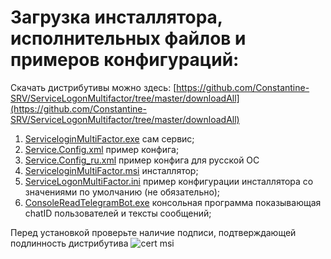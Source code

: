 # Загрузка инсталлятора, исполнительных файлов и примеров конфигураций:
Скачать дистрибутивы можно здесь: [https://github.com/Constantine-SRV/ServiceLogonMultifactor/tree/master/downloadAll](https://github.com/Constantine-SRV/ServiceLogonMultifactor/tree/master/downloadAll)
1. [ServiceloginMultiFactor.exe](https://github.com/Constantine-SRV/ServiceLogonMultifactor/blob/master/downloadAll/ServiceLogonMultifactor.exe) сам сервис;
2. [Service.Config.xml](https://github.com/Constantine-SRV/ServiceLogonMultifactor/blob/master/downloadAll/Service.Config.xml) пример конфига;
3. [Service.Config_ru.xml](https://github.com/Constantine-SRV/ServiceLogonMultifactor/blob/master/downloadAll/Service.Config_ru.xml) пример конфига для русской ОС
4. [ServiceloginMultiFactor.msi](https://github.com/Constantine-SRV/ServiceLogonMultifactor/blob/master/downloadAll/ServiceLogonMultiFactor.msi) 
 инсталлятор;
5. [ServiceLogonMultiFactor.ini](https://github.com/Constantine-SRV/ServiceLogonMultifactor/blob/master/downloadAll/ServiceLogonMultiFactor.ini) пример конфигурации инсталлятора со значениями по умолчанию (не обязательно);
6. [ConsoleReadTelegramBot.exe](https://github.com/Constantine-SRV/ServiceLogonMultifactor/blob/master/downloadAll/ConsoleReadTelegramBot.exe) консольная программа показывающая chatID пользователей и тексты сообщений;

Перед установкой проверьте наличие подписи, подтверждающей подлинность дистрибутива
![cert msi](https://github.com/Constantine-SRV/ServiceLogonMultifactor/blob/master/documentation/MSI-CERT-2.JPG)